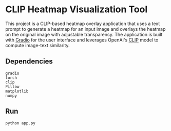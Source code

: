 # CLIP Heatmap Visualization Tool
This project is a CLIP-based heatmap overlay application that uses a text prompt to generate a heatmap for an input image and overlays the heatmap on the original image with adjustable transparency. The application is built with [Gradio](https://gradio.app/) for the user interface and leverages OpenAI's [CLIP](https://github.com/openai/CLIP) model to compute image-text similarity.

## Dependencies
```
gradio
torch
clip
Pillow
matplotlib
numpy
```

## Run
```
python app.py
```